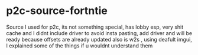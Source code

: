 # p2c-source-fortntie
Source I used for p2c, its not something special, has lobby esp, very shit cache and I didnt include driver to avoid insta pasting, add driver and will be ready because offsets are already updated also is w2s , using deafult imgui, I explained some of the things if u wouldnt understand them
